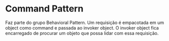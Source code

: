 # Command Pattern

Faz parte do grupo Behavioral Pattern. Um requisição é empacotada em um object como command e passada ao invoker object. O invoker object fica encarregado de procurar um objeto que possa lidar com essa requisição.